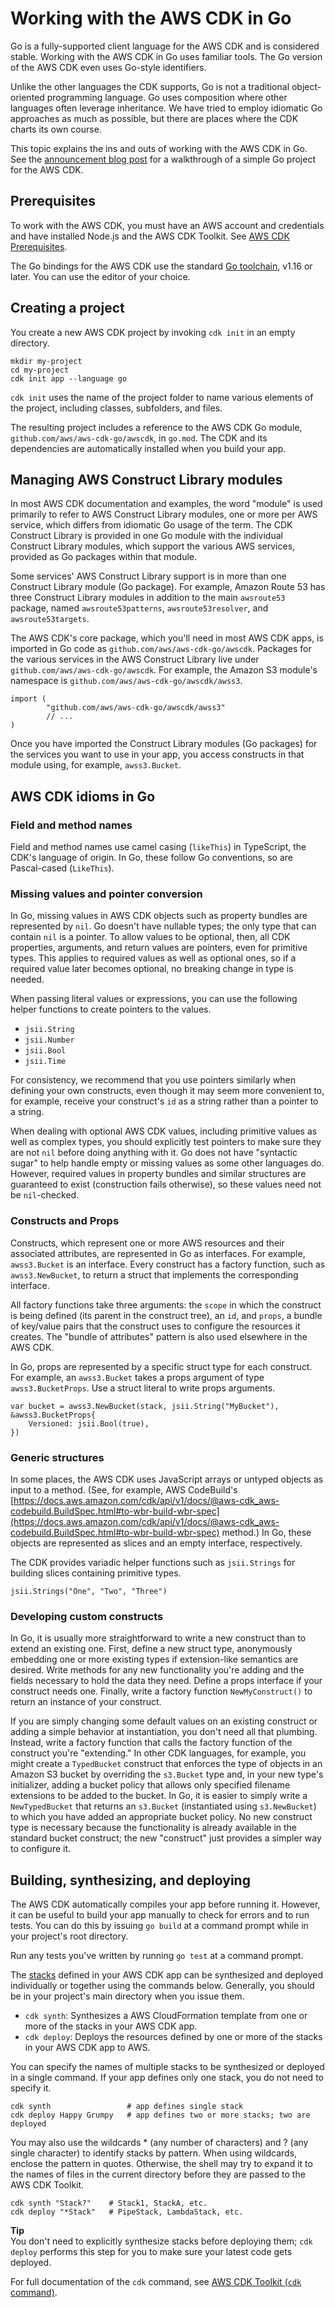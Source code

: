 # Working with the AWS CDK in Go<a name="work-with-cdk-go"></a>

Go is a fully\-supported client language for the AWS CDK and is considered stable\. Working with the AWS CDK in Go uses familiar tools\. The Go version of the AWS CDK even uses Go\-style identifiers\.

Unlike the other languages the CDK supports, Go is not a traditional object\-oriented programming language\. Go uses composition where other languages often leverage inheritance\. We have tried to employ idiomatic Go approaches as much as possible, but there are places where the CDK charts its own course\. 

This topic explains the ins and outs of working with the AWS CDK in Go\. See the [announcement blog post](https://aws.amazon.com/blogs/developer/getting-started-with-the-aws-cloud-development-kit-and-go/) for a walkthrough of a simple Go project for the AWS CDK\.

## Prerequisites<a name="go-prerequisites"></a>

To work with the AWS CDK, you must have an AWS account and credentials and have installed Node\.js and the AWS CDK Toolkit\. See [AWS CDK Prerequisites](work-with.md#work-with-prerequisites)\.

The Go bindings for the AWS CDK use the standard [Go toolchain](https://golang.org/dl/), v1\.16 or later\. You can use the editor of your choice\.

## Creating a project<a name="go-newproject"></a>

You create a new AWS CDK project by invoking `cdk init` in an empty directory\.

```
mkdir my-project
cd my-project
cdk init app --language go
```

`cdk init` uses the name of the project folder to name various elements of the project, including classes, subfolders, and files\. 

The resulting project includes a reference to the AWS CDK Go module, `github.com/aws/aws-cdk-go/awscdk`, in `go.mod`\. The CDK and its dependencies are automatically installed when you build your app\.

## Managing AWS Construct Library modules<a name="go-managemodules"></a>

In most AWS CDK documentation and examples, the word "module" is used primarily to refer to AWS Construct Library modules, one or more per AWS service, which differs from idiomatic Go usage of the term\. The CDK Construct Library is provided in one Go module with the individual Construct Library modules, which support the various AWS services, provided as Go packages within that module\.

Some services' AWS Construct Library support is in more than one Construct Library module \(Go package\)\. For example, Amazon Route 53 has three Construct Library modules in addition to the main `awsroute53` package, named `awsroute53patterns`, `awsroute53resolver`, and `awsroute53targets`\.

The AWS CDK's core package, which you'll need in most AWS CDK apps, is imported in Go code as `github.com/aws/aws-cdk-go/awscdk`\. Packages for the various services in the AWS Construct Library live under `github.com/aws/aws-cdk-go/awscdk`\. For example, the Amazon S3 module's namespace is `github.com/aws/aws-cdk-go/awscdk/awss3`\.

```
import (
        "github.com/aws/aws-cdk-go/awscdk/awss3"
        // ...
)
```

Once you have imported the Construct Library modules \(Go packages\) for the services you want to use in your app, you access constructs in that module using, for example, `awss3.Bucket`\.

## AWS CDK idioms in Go<a name="go-cdk-idioms"></a>

### Field and method names<a name="go-naming"></a>

Field and method names use camel casing \(`likeThis`\) in TypeScript, the CDK's language of origin\. In Go, these follow Go conventions, so are Pascal\-cased \(`LikeThis`\)\.

### Missing values and pointer conversion<a name="go-missing-values"></a>

In Go, missing values in AWS CDK objects such as property bundles are represented by `nil`\. Go doesn't have nullable types; the only type that can contain `nil` is a pointer\. To allow values to be optional, then, all CDK properties, arguments, and return values are pointers, even for primitive types\. This applies to required values as well as optional ones, so if a required value later becomes optional, no breaking change in type is needed\.

When passing literal values or expressions, you can use the following helper functions to create pointers to the values\.
+ `jsii.String`
+ `jsii.Number`
+ `jsii.Bool`
+ `jsii.Time`

For consistency, we recommend that you use pointers similarly when defining your own constructs, even though it may seem more convenient to, for example, receive your construct's `id` as a string rather than a pointer to a string\.

When dealing with optional AWS CDK values, including primitive values as well as complex types, you should explicitly test pointers to make sure they are not `nil` before doing anything with it\. Go does not have "syntactic sugar" to help handle empty or missing values as some other languages do\. However, required values in property bundles and similar structures are guaranteed to exist \(construction fails otherwise\), so these values need not be `nil`\-checked\.

### Constructs and Props<a name="go-props"></a>

Constructs, which represent one or more AWS resources and their associated attributes, are represented in Go as interfaces\. For example, `awss3.Bucket` is an interface\. Every construct has a factory function, such as `awss3.NewBucket`, to return a struct that implements the corresponding interface\.

All factory functions take three arguments: the `scope` in which the construct is being defined \(its parent in the construct tree\), an `id`, and `props`, a bundle of key/value pairs that the construct uses to configure the resources it creates\. The "bundle of attributes" pattern is also used elsewhere in the AWS CDK\.

In Go, props are represented by a specific struct type for each construct\. For example, an `awss3.Bucket` takes a props argument of type `awss3.BucketProps`\. Use a struct literal to write props arguments\.

```
var bucket = awss3.NewBucket(stack, jsii.String("MyBucket"), &awss3.BucketProps{
    Versioned: jsii.Bool(true),
})
```

### Generic structures<a name="go-generic-structures"></a>

In some places, the AWS CDK uses JavaScript arrays or untyped objects as input to a method\. \(See, for example, AWS CodeBuild's [https://docs.aws.amazon.com/cdk/api/v1/docs/@aws-cdk_aws-codebuild.BuildSpec.html#to-wbr-build-wbr-spec](https://docs.aws.amazon.com/cdk/api/v1/docs/@aws-cdk_aws-codebuild.BuildSpec.html#to-wbr-build-wbr-spec) method\.\) In Go, these objects are represented as slices and an empty interface, respectively\.

The CDK provides variadic helper functions such as `jsii.Strings` for building slices containing primitive types\. 

```
jsii.Strings("One", "Two", "Three")
```

### Developing custom constructs<a name="go-writing-constructs"></a>

In Go, it is usually more straightforward to write a new construct than to extend an existing one\. First, define a new struct type, anonymously embedding one or more existing types if extension\-like semantics are desired\. Write methods for any new functionality you're adding and the fields necessary to hold the data they need\. Define a props interface if your construct needs one\. Finally, write a factory function `NewMyConstruct()` to return an instance of your construct\.

If you are simply changing some default values on an existing construct or adding a simple behavior at instantiation, you don't need all that plumbing\. Instead, write a factory function that calls the factory function of the construct you're "extending\." In other CDK languages, for example, you might create a `TypedBucket` construct that enforces the type of objects in an Amazon S3 bucket by overriding the `s3.Bucket` type and, in your new type's initializer, adding a bucket policy that allows only specified filename extensions to be added to the bucket\. In Go, it is easier to simply write a `NewTypedBucket` that returns an `s3.Bucket` \(instantiated using `s3.NewBucket`\) to which you have added an appropriate bucket policy\. No new construct type is necessary because the functionality is already available in the standard bucket construct; the new "construct" just provides a simpler way to configure it\.

## Building, synthesizing, and deploying<a name="go-running"></a>

The AWS CDK automatically compiles your app before running it\. However, it can be useful to build your app manually to check for errors and to run tests\. You can do this by issuing `go build` at a command prompt while in your project's root directory\.

Run any tests you've written by running `go test` at a command prompt\.

The [stacks](stacks.md) defined in your AWS CDK app can be synthesized and deployed individually or together using the commands below\. Generally, you should be in your project's main directory when you issue them\.
+ `cdk synth`: Synthesizes a AWS CloudFormation template from one or more of the stacks in your AWS CDK app\.
+ `cdk deploy`: Deploys the resources defined by one or more of the stacks in your AWS CDK app to AWS\.

You can specify the names of multiple stacks to be synthesized or deployed in a single command\. If your app defines only one stack, you do not need to specify it\. 

```
cdk synth                 # app defines single stack
cdk deploy Happy Grumpy   # app defines two or more stacks; two are deployed
```

You may also use the wildcards \* \(any number of characters\) and ? \(any single character\) to identify stacks by pattern\. When using wildcards, enclose the pattern in quotes\. Otherwise, the shell may try to expand it to the names of files in the current directory before they are passed to the AWS CDK Toolkit\.

```
cdk synth "Stack?"    # Stack1, StackA, etc.
cdk deploy "*Stack"   # PipeStack, LambdaStack, etc.
```

**Tip**  
You don't need to explicitly synthesize stacks before deploying them; `cdk deploy` performs this step for you to make sure your latest code gets deployed\.

For full documentation of the `cdk` command, see [AWS CDK Toolkit \(`cdk` command\)](cli.md)\.